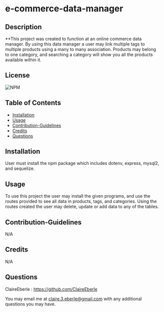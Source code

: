 # e-commerce-data-manager






## Description
    
**This project was created to function at an online commerce data manager. By using this data manager a user may link multiple tags to multiple products using a many to many association. Products may belong to one category, and searching a category will show you all the products available within it.

## License
    
![NPM](https://img.shields.io/npm/l/inquirer)
    
## Table of Contents
   
- [Installation](#installation)
- [Usage](#usage)
- [Contribution-Guidelines](#contribution-guidelines)
- [Credits](#credits)
- [Questions](#questions)

    
## Installation
    
 User must install the npm package which includes dotenv, express, mysql2, and sequelize.
    
 ## Usage
    
To use this project the user may install the given programs, and use the routes provided to see all data in products, tags, and categories. Using the routes created the user may delete, update or add data to any of the tables.

## Contribution-Guidelines

N/A

 ## Credits
    
N/A

## Questions
ClaireEberle : https://github.com/ClaireEberle

You may email me at claire.3.eberle@gmail.com with any additional questions you may have.
   
    